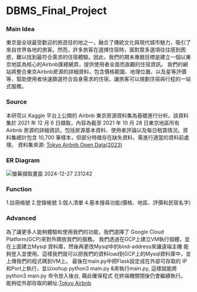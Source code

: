 # DBMS_Final_Project
### Main Idea
東京是全球最受歡迎的旅遊目的地之一，融合了傳統文化與現代城市魅力，吸引了來自世界各地的旅客。然而，許多旅客在選擇住宿時，面對眾多選項往往感到困惑，難以找到最符合需求的住宿體驗。因此，我們的期末專題目標是建立一個以東京地區為核心的Airbnb匯總網頁，提供使用者全面而直觀的住宿資訊。
我們的網站將整合東京Airbnb房源的詳細資料，包含價格範圍、地理位置、以及星等評價等，幫助使用者快速篩選符合自身需求的住宿，讓旅客可以規劃住宿與行程的一站式服務。

### Source
本研究以 Kaggle 平台上公開的 Airbnb 東京房源資料集為基礎進行分析。該資料集於 2021 年 12 月 6 日擷取，內容為截至 2021 年 10 月 28 日東京地區所有 Airbnb 房源的詳細資訊，包括房源基本資料、使用者評論以及每日租賃情況。資料集總計包含 10,700 筆樣本，但部分特徵存在缺失資料，需進行適當的資料前處理。
資料集來源: [Tokyo Airbnb Open Data(2023)](https://www.kaggle.com/datasets/lucamassaron/tokyo-airbnb-open-data-2023/data?select=calendar.csv)

### ER Diagram
![螢幕擷取畫面 2024-12-27 231242](https://github.com/user-attachments/assets/9c645f37-edb7-480c-ac1b-868d39834187)

### Function
1.註冊帳號
2.登錄帳號
3.個人清單
4.基本搜尋功能(價格、地區、評價和民宿名字)

### Advanced
為了讓更多人能夠體驗和使用我們的功能，我們選擇了
Google Cloud Platform(GCP)來對外開放我們的服務。
我們透過在GCP上建立VM執行個體，並在上面建立Mysql
資料庫，然後再更改Mysql中的bind-address來讓遠端主機
能夠登入並使用。這樣我們就可以把我們的資料load到GCP上的Mysql資料庫中，並上傳我們的程式碼到VM上。
最後在main.py中把Flask設定成在外部可存取的 IP 和Port上執行，並以nohup python3 main.py &來執行main.py, 
這樣就能將 python3 main.py 命令放入後台, 藉此確保程式
在終端機關閉後仍會繼續執行。
能夠從外部存取的網址:[Tokyo Airbnb](http://35.201.204.93:8080)


